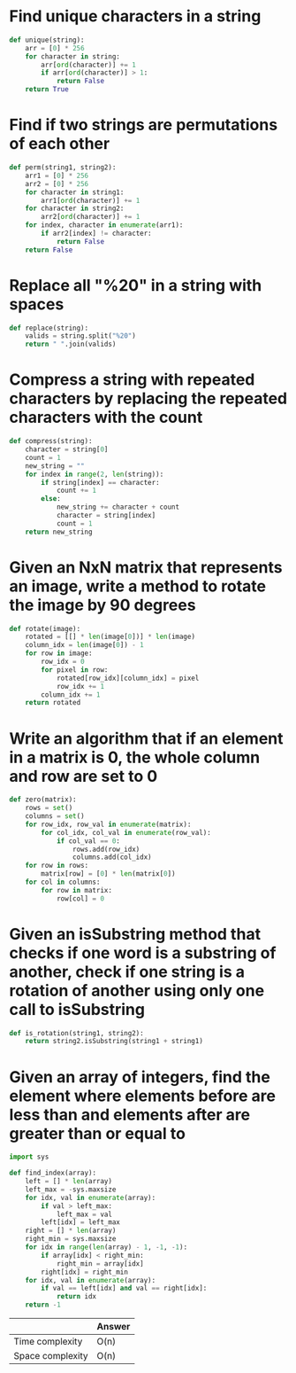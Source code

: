 # Find unique characters in a string
```python
def unique(string):
	arr = [0] * 256
	for character in string:
		arr[ord(character)] += 1
		if arr[ord(character)] > 1:
			return False
	return True
```

# Find if two strings are permutations of each other
```python
def perm(string1, string2):
	arr1 = [0] * 256
	arr2 = [0] * 256
	for character in string1:
		arr1[ord(character)] += 1
	for character in string2:
		arr2[ord(character)] += 1
	for index, character in enumerate(arr1):
		if arr2[index] != character:
			return False
	return False
```

# Replace all "%20" in a string with spaces
```python
def replace(string):
	valids = string.split("%20")
	return " ".join(valids)
```

# Compress a string with repeated characters by replacing the repeated characters with the count
```python
def compress(string):
	character = string[0]
	count = 1
	new_string = ""
	for index in range(2, len(string)):
		if string[index] == character:
			count += 1
		else:
			new_string += character + count
			character = string[index]
			count = 1
	return new_string
```

# Given an NxN matrix that represents an image, write a method to rotate the image by 90 degrees
```python
def rotate(image):
	rotated = [[] * len(image[0])] * len(image)
	column_idx = len(image[0]) - 1
	for row in image:
		row_idx = 0
		for pixel in row:
			rotated[row_idx][column_idx] = pixel
			row_idx += 1
		column_idx += 1
	return rotated
```

# Write an algorithm that if an element in a matrix is 0, the whole column and row are set to 0
```python
def zero(matrix):
	rows = set()
	columns = set()
	for row_idx, row_val in enumerate(matrix):
		for col_idx, col_val in enumerate(row_val):
			if col_val == 0:
				rows.add(row_idx)
				columns.add(col_idx)
	for row in rows:
		matrix[row] = [0] * len(matrix[0])
	for col in columns:
		for row in matrix:
			row[col] = 0
```

# Given an isSubstring method that checks if one word is a substring of another, check if one string is a rotation of another using only one call to isSubstring
```python
def is_rotation(string1, string2):
	return string2.isSubstring(string1 + string1)
```

# Given an array of integers, find the element where elements before are less than and elements after are greater than or equal to
```python
import sys

def find_index(array):
	left = [] * len(array)
	left_max = -sys.maxsize
	for idx, val in enumerate(array):
		if val > left_max:
			left_max = val
		left[idx] = left_max
	right = [] * len(array)
	right_min = sys.maxsize
	for idx in range(len(array) - 1, -1, -1):
		if array[idx] < right_min:
			right_min = array[idx]
		right[idx] = right_min
	for idx, val in enumerate(array):
		if val == left[idx] and val == right[idx]:
			return idx
	return -1
```
|  | Answer     |
| :------------- | :------------- |
| Time complexity       | O(n)       |
| Space complexity       | O(n)       |
